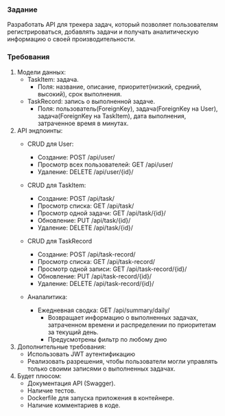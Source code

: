 ﻿### Задание
Разработать API для трекера задач, который позволяет пользователям регистрироваться, добавлять задачи и получать аналитическую информацию о своей производительности.

### Требования
1. Модели данных:
    - TaskItem: задача.
      - Поля: название, описание, приоритет(низкий, средний, высокий), срок выполнения.
    - TaskRecord: запись о выполненной задаче.
      - Поля: пользователь(ForeignKey), задача(ForeignKey на User), задача(ForeignKey на TaskItem), дата выполнения, затраченное время в минутах.
2. API эндпоинты:
   - CRUD для User:
     - Создание: POST /api/user/
     - Просмотр всех пользователей: GET /api/user/
     - Удаление: DELETE /api/user/{id}/
   
    - CRUD для TaskItem:
      - Создание: POST /api/task/
      - Просмотр списка: GET /api/task/
      - Просмотр одной задачи: GET /api/task/{id}/
      - Обновление: PUT /api/task/{id}/
      - Удаление: DELETE /api/task/{id}/
    - CRUD для TaskRecord
      - Создание: POST /api/task-record/
      - Просмотр списка: GET /api/task-record/
      - Просмотр одной записи: GET /api/task-record/{id}/
      - Обновление: PUT /api/task-record/{id}/
      - Удаление: DELETE /api/task-record/{id}/
    - Аналалитика: 
      - Ежедневная сводка: GET /api/summary/daily/
        - Возвращает информацию о выполненных задачах, затраченном времени и распределении по приоритетам за текущий день.
        - Предусмотрены фильтр по любому дню
3. Дополнительные требования:
    - Использовать JWT аутентификацию
    - Реализовать разрешения, чтобы пользователи могли управлять только своими записями о выполненных задачах.
4. Будет плюсом: 
    - Документация API (Swagger).
    - Наличие тестов.
    - Dockerfile для запуска приложения в контейнере.
    - Наличие комментариев в коде.